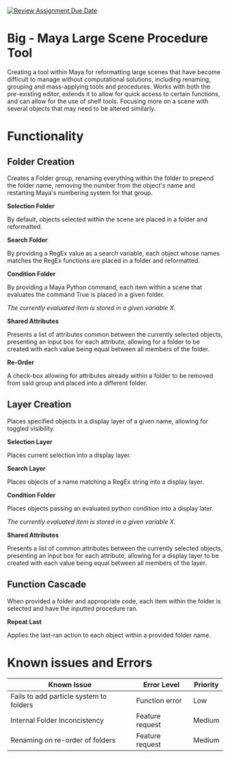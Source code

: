 [![Review Assignment Due Date](https://classroom.github.com/assets/deadline-readme-button-22041afd0340ce965d47ae6ef1cefeee28c7c493a6346c4f15d667ab976d596c.svg)](https://classroom.github.com/a/Tn7g_Mhz)

# Big - Maya Large Scene Procedure Tool

Creating a tool within Maya for reformatting large scenes that have become difficult to manage without computational solutions, including renaming, grouping and mass-applying tools and procedures. Works with both the pre-existing editor, extends it to allow for quick access to certain functions, and can allow for the use of shelf tools. Focusing more on a scene with several objects that may need to be altered similarly.

# Functionality

## __Folder Creation__

Creates a Folder group, renaming everything within the folder to prepend the folder name, removing the number from the object's name and restarting Maya's numbering system for that group.

**Selection Folder**

By default, objects selected within the scene are placed in a folder and reformatted.

**Search Folder**

By providing a RegEx value as a search variable, each object whose names matches the RegEx functions are placed in a folder and reformatted.

**Condition Folder**

By providing a Maya Python command, each item within a scene that evaluates the command True is placed in a given folder. 

*The currently evaluated item is stored in a given variable X.*

**Shared Attributes**

Presents a list of attributes common between the currently selected objects, presenting an input box for each attribute, allowing for a folder to be created with each value being equal between all members of the folder. 

**Re-Order**

A check-box allowing for attributes already within a folder to be removed from said group and placed into a different folder.

## __Layer Creation__ 

Places specified objects in a display layer of a given name, allowing for toggled visibility. 

**Selection Layer**

Places current selection into a display layer.

**Search Layer**

Places objects of a name matching a RegEx string into a display layer.

**Condition Folder**

Places objects passing an evaluated python condition into a display later.

*The currently evaluated item is stored in a given variable X.*

**Shared Attributes**

Presents a list of common attributes between the currently selected objects, presenting an input box for each attribute, allowing for a display layer to be created with each value being equal between all members of the layer.

## __Function Cascade__

When provided a folder and appropriate code, each item within the folder is selected and have the inputted procedure ran.

**Repeat Last**

Applies the last-ran action to each object within a provided folder name.

# Known issues and Errors

|**Known Issue**|**Error Level**|**Priority**
|---------|---------------|------------------|
|Fails to add particle system to folders|Function error|Low|
|Internal Folder Inconcistency |Feature request|Medium|
|Renaming on re-order of folders|Feature request|Medium|


